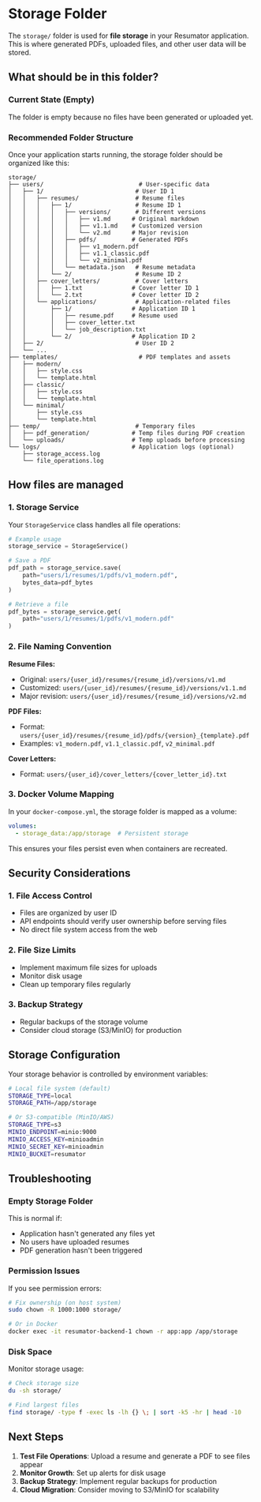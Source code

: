 # Storage Folder

The `storage/` folder is used for **file storage** in your Resumator application. This is where generated PDFs, uploaded files, and other user data will be stored.

## What should be in this folder?

### Current State (Empty)
The folder is empty because no files have been generated or uploaded yet.

### Recommended Folder Structure

Once your application starts running, the storage folder should be organized like this:

```
storage/
├── users/                           # User-specific data
│   ├── 1/                          # User ID 1
│   │   ├── resumes/                # Resume files
│   │   │   ├── 1/                  # Resume ID 1
│   │   │   │   ├── versions/       # Different versions
│   │   │   │   │   ├── v1.md      # Original markdown
│   │   │   │   │   ├── v1.1.md    # Customized version
│   │   │   │   │   └── v2.md      # Major revision
│   │   │   │   ├── pdfs/          # Generated PDFs
│   │   │   │   │   ├── v1_modern.pdf
│   │   │   │   │   ├── v1.1_classic.pdf
│   │   │   │   │   └── v2_minimal.pdf
│   │   │   │   └── metadata.json   # Resume metadata
│   │   │   └── 2/                  # Resume ID 2
│   │   ├── cover_letters/          # Cover letters
│   │   │   ├── 1.txt              # Cover letter ID 1
│   │   │   └── 2.txt              # Cover letter ID 2
│   │   └── applications/           # Application-related files
│   │       ├── 1/                 # Application ID 1
│   │       │   ├── resume.pdf     # Resume used
│   │       │   ├── cover_letter.txt
│   │       │   └── job_description.txt
│   │       └── 2/                 # Application ID 2
│   ├── 2/                          # User ID 2
│   └── ...
├── templates/                       # PDF templates and assets
│   ├── modern/
│   │   ├── style.css
│   │   └── template.html
│   ├── classic/
│   │   ├── style.css
│   │   └── template.html
│   └── minimal/
│       ├── style.css
│       └── template.html
├── temp/                           # Temporary files
│   ├── pdf_generation/            # Temp files during PDF creation
│   └── uploads/                   # Temp uploads before processing
└── logs/                          # Application logs (optional)
    ├── storage_access.log
    └── file_operations.log
```

## How files are managed

### 1. Storage Service
Your `StorageService` class handles all file operations:

```python
# Example usage
storage_service = StorageService()

# Save a PDF
pdf_path = storage_service.save(
    path="users/1/resumes/1/pdfs/v1_modern.pdf",
    bytes_data=pdf_bytes
)

# Retrieve a file
pdf_bytes = storage_service.get(
    path="users/1/resumes/1/pdfs/v1_modern.pdf"
)
```

### 2. File Naming Convention

**Resume Files:**
- Original: `users/{user_id}/resumes/{resume_id}/versions/v1.md`
- Customized: `users/{user_id}/resumes/{resume_id}/versions/v1.1.md`
- Major revision: `users/{user_id}/resumes/{resume_id}/versions/v2.md`

**PDF Files:**
- Format: `users/{user_id}/resumes/{resume_id}/pdfs/{version}_{template}.pdf`
- Examples: `v1_modern.pdf`, `v1.1_classic.pdf`, `v2_minimal.pdf`

**Cover Letters:**
- Format: `users/{user_id}/cover_letters/{cover_letter_id}.txt`

### 3. Docker Volume Mapping

In your `docker-compose.yml`, the storage folder is mapped as a volume:

```yaml
volumes:
  - storage_data:/app/storage  # Persistent storage
```

This ensures your files persist even when containers are recreated.

## Security Considerations

### 1. File Access Control
- Files are organized by user ID
- API endpoints should verify user ownership before serving files
- No direct file system access from the web

### 2. File Size Limits
- Implement maximum file sizes for uploads
- Monitor disk usage
- Clean up temporary files regularly

### 3. Backup Strategy
- Regular backups of the storage volume
- Consider cloud storage (S3/MinIO) for production

## Storage Configuration

Your storage behavior is controlled by environment variables:

```bash
# Local file system (default)
STORAGE_TYPE=local
STORAGE_PATH=/app/storage

# Or S3-compatible (MinIO/AWS)
STORAGE_TYPE=s3
MINIO_ENDPOINT=minio:9000
MINIO_ACCESS_KEY=minioadmin
MINIO_SECRET_KEY=minioadmin
MINIO_BUCKET=resumator
```

## Troubleshooting

### Empty Storage Folder
This is normal if:
- Application hasn't generated any files yet
- No users have uploaded resumes
- PDF generation hasn't been triggered

### Permission Issues
If you see permission errors:

```bash
# Fix ownership (on host system)
sudo chown -R 1000:1000 storage/

# Or in Docker
docker exec -it resumator-backend-1 chown -r app:app /app/storage
```

### Disk Space
Monitor storage usage:

```bash
# Check storage size
du -sh storage/

# Find largest files
find storage/ -type f -exec ls -lh {} \; | sort -k5 -hr | head -10
```

## Next Steps

1. **Test File Operations**: Upload a resume and generate a PDF to see files appear
2. **Monitor Growth**: Set up alerts for disk usage
3. **Backup Strategy**: Implement regular backups for production
4. **Cloud Migration**: Consider moving to S3/MinIO for scalability
